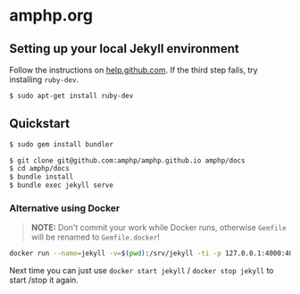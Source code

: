 # amphp.org

## Setting up your local Jekyll environment

Follow the instructions on [help.github.com](https://help.github.com/articles/using-jekyll-with-pages/). If the third step fails, try installing `ruby-dev`.

```bash
$ sudo apt-get install ruby-dev
```

## Quickstart

```bash
$ sudo gem install bundler
```

```bash
$ git clone git@github.com:amphp/amphp.github.io amphp/docs
$ cd amphp/docs
$ bundle install
$ bundle exec jekyll serve
```

### Alternative using Docker

> **NOTE:** Don't commit your work while Docker runs, otherwise `Gemfile` will be renamed to `Gemfile.docker`!

```bash
docker run --name=jekyll -v=$(pwd):/srv/jekyll -ti -p 127.0.0.1:4000:4000 jekyll/jekyll:pages
```

Next time you can just use `docker start jekyll` / `docker stop jekyll` to start /stop it again.
